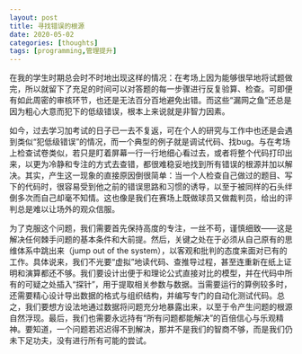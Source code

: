 ```yaml
---
layout: post
title: 寻找错误的根源
date: 2020-05-02
categories: [thoughts]
tags: [programming,管理提升]
---
```


在我的学生时期总会时不时地出现这样的情况：在考场上因为能够很早地将试题做完，所以就留下了充足的时间可以对答题的每一步骤进行反复验算、检查。可即便有如此周密的审核环节，也还是无法百分百地避免出错。而这些“漏网之鱼”还总是因为粗心大意而犯下的低级错误，根本上来说就是非智力因素。

如今，过去学习加考试的日子已一去不复返，可在个人的研究与工作中也还是会遇到类似“犯低级错误”的情况，而一个典型的例子就是调试代码、找bug。与在考场上检查试卷类似，若只是盯着屏幕一行一行地细心看过去，或者将整个代码打印出来，以更为冷静和专注的方式去查错，都很难稳妥地找到所有错误的根源并加以解决。其实，产生这一现象的直接原因倒很简单：当一个人检查自己做过的题目、写下的代码时，很容易受到他之前的错误思路和习惯的诱导，以至于被同样的石头绊倒多次而自己却毫不知情。这也像是我们在赛场上既做球员又做裁判员，给出的评判总是难以让场外的观众信服。

为了克服这个问题，我们需要首先保持高度的专注，一丝不苟，谨慎细致——这是解决任何棘手问题的基本条件和大前提。然后，关键之处在于必须从自己原有的思维体系中跳出来（jump out of the system），以客观和批判的态度来面对已有的工作。具体说来，我们不光要“虚拟”地读代码、查推导过程，甚至连重新在纸上证明和演算都还不够。我们要设计出便于和理论公式直接对比的模型，并在代码中所有的可疑之处插入“探针”，用于提取相关参数与数据。当需要运行的算例较多时，还需要精心设计导出数据的格式与组织结构，并编写专门的自动化测试代码。总之，我们要想方设法地通过数据将问题充分地暴露出来，以至于令产生问题的根源自然浮现。最后，我们也需要永远持有“所有问题都能解决”的百倍信心与乐观精神。要知道，一个问题若迟迟得不到解决，那并不是我们的智商不够，而是我们仍未下足功夫，没有进行所有可能的尝试。
